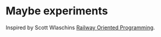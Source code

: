 # Maybe experiments

Inspired by Scott Wlaschins [Railway Oriented Programming](https://fsharpforfunandprofit.com/rop/).
